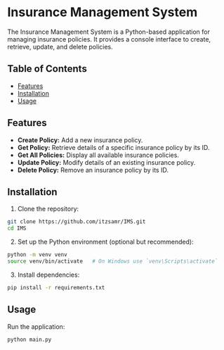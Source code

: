 # Insurance Management System

The Insurance Management System is a Python-based application for managing insurance policies. It provides a console interface to create, retrieve, update, and delete policies.

## Table of Contents
- [Features](#features)
- [Installation](#installation)
- [Usage](#usage)

## Features
- **Create Policy:** Add a new insurance policy.
- **Get Policy:** Retrieve details of a specific insurance policy by its ID.
- **Get All Policies:** Display all available insurance policies.
- **Update Policy:** Modify details of an existing insurance policy.
- **Delete Policy:** Remove an insurance policy by its ID.

## Installation
1. Clone the repository:

```bash
git clone https://github.com/itzsamr/IMS.git
cd IMS
```
2. Set up the Python environment (optional but recommended):

```bash
python -m venv venv
source venv/bin/activate   # On Windows use `venv\Scripts\activate`
```
3. Install dependencies:

```bash
pip install -r requirements.txt
```
## Usage
Run the application:

```bash
python main.py
```

